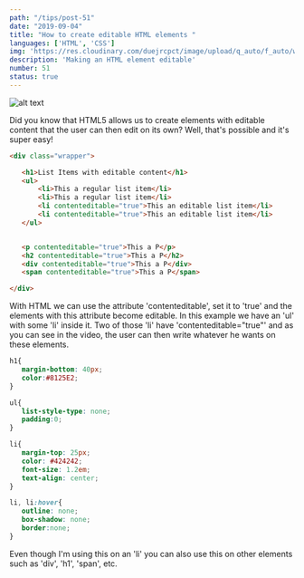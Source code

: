 ```yaml
---
path: "/tips/post-51"
date: "2019-09-04"
title: "How to create editable HTML elements "
languages: ['HTML', 'CSS']
img: 'https://res.cloudinary.com/duejrcpct/image/upload/q_auto/f_auto/w_1000/v1586883086/tips/51-1_mu2ivj.png'
description: 'Making an HTML element editable'
number: 51
status: true
---
```


![alt text](https://res.cloudinary.com/duejrcpct/image/upload/q_auto/v1588702391/tips/51-2_fyhmfv.gif "HTML editable content")

Did you know that HTML5 allows us to create elements with editable content that the user can then edit on its own? Well, that's possible and it's super easy!

 ```html
<div class="wrapper">

    <h1>List Items with editable content</h1>
    <ul>
        <li>This a regular list item</li>
        <li>This a regular list item</li>
        <li contenteditable="true">This an editable list item</li>
        <li contenteditable="true">This an editable list item</li>
    </ul>


    <p contenteditable="true">This a P</p>
    <h2 contenteditable="true">This a P</h2>
    <div contenteditable="true">This a P</div>
    <span contenteditable="true">This a P</span>

</div>
 ```
With HTML we can use the attribute 'contenteditable', set it to 'true' and the elements with this attribute become editable.
In this example we have an 'ul' with some 'li' inside it. Two of those 'li' have 'contenteditable="true"' and as you can see in the video, the user can then write whatever he wants on these elements.

 ```css
h1{
    margin-bottom: 40px;
    color:#8125E2;
}

ul{
    list-style-type: none;
    padding:0;
}

li{
    margin-top: 25px;
    color: #424242;
    font-size: 1.2em;
    text-align: center;
}

li, li:hover{
    outline: none;
    box-shadow: none;
    border:none;
}
 ```

Even though I'm using this on an 'li' you can also use this on other elements such as 'div', 'h1', 'span', etc.